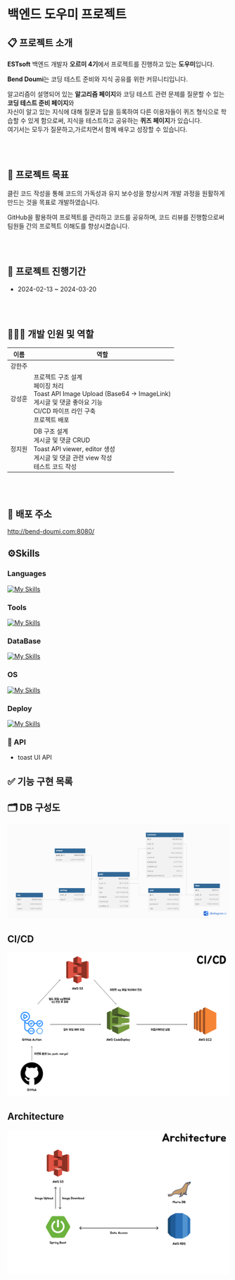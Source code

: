 # 백엔드 도우미 프로젝트

## 📋 프로젝트 소개
  <p><strong>ESTsoft</strong> 백엔드 개발자 <strong>오르미 4기</strong>에서 프로젝트를 진행하고 있는 <strong>도우미</strong>입니다. </p>
  <p><strong>Bend Doumi</strong>는 코딩 테스트 준비와 지식 공유를 위한 커뮤니티입니다.</p>
  <p>알고리즘이 설명되어 있는 <strong>알고리즘 페이지</strong>와 코딩 테스트 관련 문제를 질문할 수 있는 <strong>코딩 테스트 준비 페이지</strong>와
  <br>
  자신이 알고 있는 지식에 대해 질문과 답을 등록하여 다른 이용자들이 퀴즈 형식으로 학습할 수 있게 함으로써, 지식을 테스트하고 공유하는
  <strong>퀴즈 페이지</strong>가 있습니다.<br>
  여기서는 모두가 질문하고,가르치면서 함께 배우고 성장할 수 있습니다.
    
  <br><br>

## 🚩 프로젝트 목표
클린 코드 작성을 통해 코드의 가독성과 유지 보수성을 향상시켜 개발 과정을 원활하게 만드는 것을 목표로 개발하였습니다. 

GitHub을 활용하여 프로젝트를 관리하고 코드를 공유하며, 코드 리뷰를 진행함으로써 팀원들 간의 프로젝트 이해도를 향상시켰습니다.

<br><br>

## 📆 프로젝트 진행기간
- 2024-02-13 ~ 2024-03-20

<br><br>

## 👨🏻‍💻 개발 인원 및 역할
| 이름  | 역할                                                                                                                               |
|-----|----------------------------------------------------------------------------------------------------------------------------------|
| 강한주 |                                                                                                                                  |
| 강성훈 | 프로젝트 구조 설계<br/> 페이징 처리 <br/> Toast API Image Upload (Base64 -> ImageLink)<br/> 게시글 및 댓글 좋아요 기능<br/> CI/CD 파이프 라인 구축<br/> 프로젝트 배포 |
| 정지원 | DB 구조 설계<br/> 게시글 및 댓글 CRUD<br/> Toast API viewer, editor 생성 <br/>  게시글 및 댓글 관련 view 작성 <br/> 테스트 코드 작성                          |

<br><br>

## 🔗 배포 주소
http://bend-doumi.com:8080/

## ⚙️Skills

### Languages
[![My Skills](https://skillicons.dev/icons?i=spring,java,js,html,css)](https://skillicons.dev)

### Tools
[![My Skills](https://skillicons.dev/icons?i=idea,gradle,github,figma)](https://skillicons.dev)

### DataBase
[![My Skills](https://skillicons.dev/icons?i=mysql)](https://skillicons.dev)

### OS
[![My Skills](https://skillicons.dev/icons?i=windows,ubuntu)](https://skillicons.dev)

### Deploy
[![My Skills](https://skillicons.dev/icons?i=aws,githubactions)](https://skillicons.dev)

### 🔌 API
- toast UI API

## ✅ 기능 구현 목록


## 🗂 DB 구성도
![ERD](/src/main/resources/static/images/readMe/doumi_erd.png)

## CI/CD
![CI/CD](/src/main/resources/static/images/readMe/GitAction%20Deploy%20Flow.png)

## Architecture
![Architecture](/src/main/resources/static/images/readMe/Architecture.png)